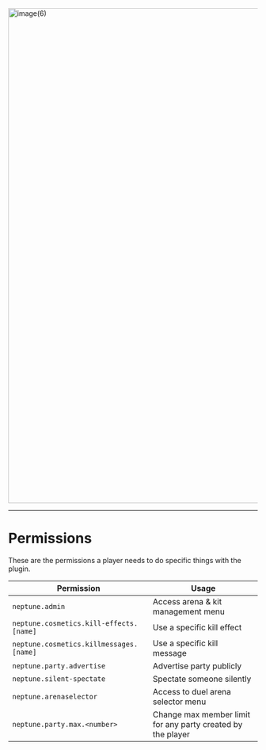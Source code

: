 <img width="2000" height="1000" alt="image(6)" src="https://github.com/user-attachments/assets/76ecdb11-ead6-4598-9d0c-4327503df5ec" />

---

# Permissions

These are the permissions a player needs to do specific things with the plugin.

| Permission                              | Usage                                                       |
| --------------------------------------- | ----------------------------------------------------------- |
| `neptune.admin`                         | Access arena & kit management menu                          |
| `neptune.cosmetics.kill-effects.[name]` | Use a specific kill effect                                  |
| `neptune.cosmetics.killmessages.[name]` | Use a specific kill message                                 |
| `neptune.party.advertise`               | Advertise party publicly                                    |
| `neptune.silent-spectate`               | Spectate someone silently                                   |
| `neptune.arenaselector`                 | Access to duel arena selector menu                          |
| `neptune.party.max.<number>`            | Change max member limit for any party created by the player |
